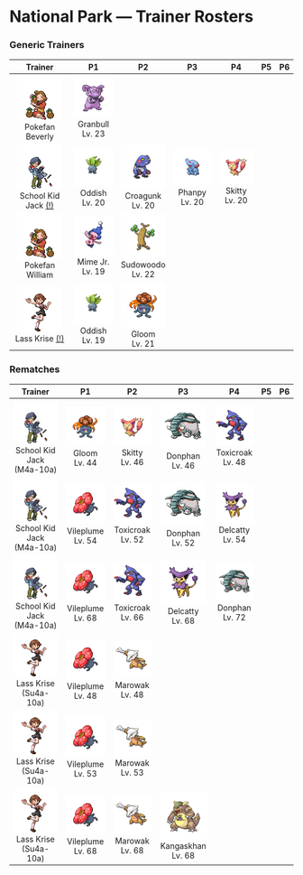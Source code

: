 # National Park — Trainer Rosters

### Generic Trainers

| Trainer | P1 | P2 | P3 | P4 | P5 | P6 |
|:-------:|:--:|:--:|:--:|:--:|:--:|:--:|
| ![Pokefan Beverly](../../assets/trainers/pokefan.png "Pokefan Beverly")<br>Pokefan Beverly | ![Granbull](../../assets/sprites/granbull/front.gif "Granbull")<br>Granbull<br>Lv. 23 |
| ![School Kid Jack (!)](../../assets/trainers/school_kid.png "School Kid Jack (!)")<br>School Kid Jack [(!)](#rematches) | ![Oddish](../../assets/sprites/oddish/front.gif "Oddish")<br>Oddish<br>Lv. 20 | ![Croagunk](../../assets/sprites/croagunk/front.gif "Croagunk")<br>Croagunk<br>Lv. 20 | ![Phanpy](../../assets/sprites/phanpy/front.gif "Phanpy")<br>Phanpy<br>Lv. 20 | ![Skitty](../../assets/sprites/skitty/front.gif "Skitty")<br>Skitty<br>Lv. 20 |
| ![Pokefan William](../../assets/trainers/pokefan.png "Pokefan William")<br>Pokefan William | ![Mime Jr.](../../assets/sprites/mime-jr/front.gif "Mime Jr.")<br>Mime Jr.<br>Lv. 19 | ![Sudowoodo](../../assets/sprites/sudowoodo/front.gif "Sudowoodo")<br>Sudowoodo<br>Lv. 22 |
| ![Lass Krise (!)](../../assets/trainers/lass.png "Lass Krise (!)")<br>Lass Krise [(!)](#rematches) | ![Oddish](../../assets/sprites/oddish/front.gif "Oddish")<br>Oddish<br>Lv. 19 | ![Gloom](../../assets/sprites/gloom/front.gif "Gloom")<br>Gloom<br>Lv. 21 |


### Rematches

| Trainer | P1 | P2 | P3 | P4 | P5 | P6 |
|:-------:|:--:|:--:|:--:|:--:|:--:|:--:|
| ![School Kid Jack (M4a-10a)](../../assets/trainers/school_kid.png "School Kid Jack (M4a-10a)")<br>School Kid Jack (M4a-10a) | ![Gloom](../../assets/sprites/gloom/front.gif "Gloom")<br>Gloom<br>Lv. 44 | ![Skitty](../../assets/sprites/skitty/front.gif "Skitty")<br>Skitty<br>Lv. 46 | ![Donphan](../../assets/sprites/donphan/front.gif "Donphan")<br>Donphan<br>Lv. 46 | ![Toxicroak](../../assets/sprites/toxicroak/front.gif "Toxicroak")<br>Toxicroak<br>Lv. 48 |
| ![School Kid Jack (M4a-10a)](../../assets/trainers/school_kid.png "School Kid Jack (M4a-10a)")<br>School Kid Jack (M4a-10a) | ![Vileplume](../../assets/sprites/vileplume/front.gif "Vileplume")<br>Vileplume<br>Lv. 54 | ![Toxicroak](../../assets/sprites/toxicroak/front.gif "Toxicroak")<br>Toxicroak<br>Lv. 52 | ![Donphan](../../assets/sprites/donphan/front.gif "Donphan")<br>Donphan<br>Lv. 52 | ![Delcatty](../../assets/sprites/delcatty/front.gif "Delcatty")<br>Delcatty<br>Lv. 54 |
| ![School Kid Jack (M4a-10a)](../../assets/trainers/school_kid.png "School Kid Jack (M4a-10a)")<br>School Kid Jack (M4a-10a) | ![Vileplume](../../assets/sprites/vileplume/front.gif "Vileplume")<br>Vileplume<br>Lv. 68 | ![Toxicroak](../../assets/sprites/toxicroak/front.gif "Toxicroak")<br>Toxicroak<br>Lv. 66 | ![Delcatty](../../assets/sprites/delcatty/front.gif "Delcatty")<br>Delcatty<br>Lv. 68 | ![Donphan](../../assets/sprites/donphan/front.gif "Donphan")<br>Donphan<br>Lv. 72 |
| ![Lass Krise (Su4a-10a)](../../assets/trainers/lass.png "Lass Krise (Su4a-10a)")<br>Lass Krise (Su4a-10a) | ![Vileplume](../../assets/sprites/vileplume/front.gif "Vileplume")<br>Vileplume<br>Lv. 48 | ![Marowak](../../assets/sprites/marowak/front.gif "Marowak")<br>Marowak<br>Lv. 48 |
| ![Lass Krise (Su4a-10a)](../../assets/trainers/lass.png "Lass Krise (Su4a-10a)")<br>Lass Krise (Su4a-10a) | ![Vileplume](../../assets/sprites/vileplume/front.gif "Vileplume")<br>Vileplume<br>Lv. 53 | ![Marowak](../../assets/sprites/marowak/front.gif "Marowak")<br>Marowak<br>Lv. 53 |
| ![Lass Krise (Su4a-10a)](../../assets/trainers/lass.png "Lass Krise (Su4a-10a)")<br>Lass Krise (Su4a-10a) | ![Vileplume](../../assets/sprites/vileplume/front.gif "Vileplume")<br>Vileplume<br>Lv. 68 | ![Marowak](../../assets/sprites/marowak/front.gif "Marowak")<br>Marowak<br>Lv. 68 | ![Kangaskhan](../../assets/sprites/kangaskhan/front.gif "Kangaskhan")<br>Kangaskhan<br>Lv. 68 |

